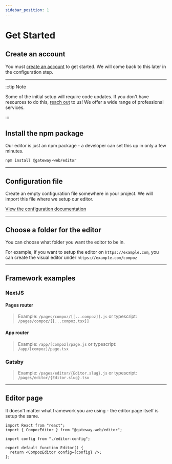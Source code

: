 ```yaml
---
sidebar_position: 1
---
```


# Get Started

## Create an account
You must [create an account](https://www.gatewayweb.io/auth/signup) to get started. We will come back to this later in the configuration step.

---

:::tip Note

Some of the initial setup will require code updates. If you don't have resources to do this, [reach out](https://www.gatewayweb.net/contact) to us! We offer a wide range of professional services.

:::

## Install the npm package
Our editor is just an npm package - a developer can set this up in only a few minutes.

```bash
npm install @gateway-web/editor
```

---

## Configuration file
Create an empty configuration file somewhere in your project. We will import this file where we setup our editor.

[View the configuration documentation](/docs/category/configuration/)

---

## Choose a folder for the editor
You can choose what folder you want the editor to be in.

For example, if you want to setup the editor on `https://example.com`, you can create the visual editor under `https://example.com/compoz`

---

## Framework examples

### NextJS

#### Pages router

> Example:
`/pages/compoz/[[...compoz]].js` or typescript: `/pages/compoz/[[...compoz.tsx]]`

#### App router

> Example:
`/app/[compoz]/page.js` or typescript: `/app/[compoz]/page.tsx`

### Gatsby

> Example:
`/pages/editor/{Editor.slug}.js` or typescript: `/pages/editor/{Editor.slug}.tsx`

---

## Editor page
It doesn't matter what framework you are using - the editor page itself is setup the same.

```
import React from "react";
import { CompozEditor } from "@gateway-web/editor";

import config from "./editor-config";

export default function Editor() {
  return <CompozEditor config={config} />;
};

```
